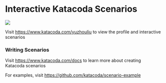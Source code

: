 # Interactive Katacoda Scenarios

[![](http://shields.katacoda.com/katacoda/yuzhouliu/count.svg)](https://www.katacoda.com/yuzhouliu "Get your profile on Katacoda.com")

Visit https://www.katacoda.com/yuzhouliu to view the profile and interactive scenarios

### Writing Scenarios
Visit https://www.katacoda.com/docs to learn more about creating Katacoda scenarios

For examples, visit https://github.com/katacoda/scenario-example
